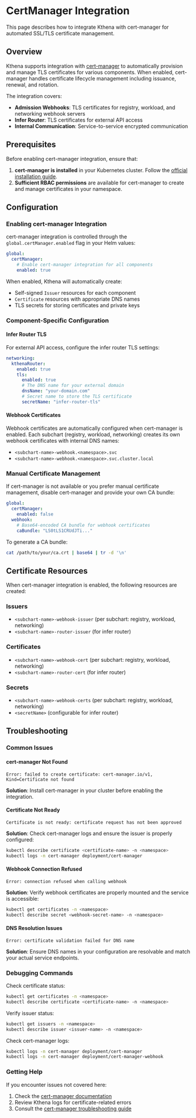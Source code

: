 # CertManager Integration

This page describes how to integrate Kthena with cert-manager for automated SSL/TLS certificate management.

## Overview

Kthena supports integration with [cert-manager](https://cert-manager.io/) to automatically provision and manage TLS certificates for various components. When enabled, cert-manager handles certificate lifecycle management including issuance, renewal, and rotation.

The integration covers:
- **Admission Webhooks**: TLS certificates for registry, workload, and networking webhook servers
- **Infer Router**: TLS certificates for external API access
- **Internal Communication**: Service-to-service encrypted communication

## Prerequisites

Before enabling cert-manager integration, ensure that:

1. **cert-manager is installed** in your Kubernetes cluster. Follow the [official installation guide](https://cert-manager.io/docs/installation/).
2. **Sufficient RBAC permissions** are available for cert-manager to create and manage certificates in your namespace.

## Configuration

### Enabling cert-manager Integration

cert-manager integration is controlled through the `global.certManager.enabled` flag in your Helm values:

```yaml
global:
  certManager:
    # Enable cert-manager integration for all components
    enabled: true
```

When enabled, Kthena will automatically create:
- Self-signed `Issuer` resources for each component
- `Certificate` resources with appropriate DNS names
- TLS secrets for storing certificates and private keys

### Component-Specific Configuration

#### Infer Router TLS

For external API access, configure the infer router TLS settings:

```yaml
networking:
  kthenaRouter:
    enabled: true
    tls:
      enabled: true
      # The DNS name for your external domain
      dnsName: "your-domain.com"
      # Secret name to store the TLS certificate
      secretName: "infer-router-tls"
```

#### Webhook Certificates

Webhook certificates are automatically configured when cert-manager is enabled. Each subchart (registry, workload, networking) creates its own webhook certificates with internal DNS names:

- `<subchart-name>-webhook.<namespace>.svc`
- `<subchart-name>-webhook.<namespace>.svc.cluster.local`

### Manual Certificate Management

If cert-manager is not available or you prefer manual certificate management, disable cert-manager and provide your own CA bundle:

```yaml
global:
  certManager:
    enabled: false
  webhook:
    # Base64-encoded CA bundle for webhook certificates
    caBundle: "LS0tLS1CRUdJTi..."
```

To generate a CA bundle:
```bash
cat /path/to/your/ca.crt | base64 | tr -d '\n'
```

## Certificate Resources

When cert-manager integration is enabled, the following resources are created:

### Issuers
- `<subchart-name>-webhook-issuer` (per subchart: registry, workload, networking)
- `<subchart-name>-router-issuer` (for infer router)

### Certificates
- `<subchart-name>-webhook-cert` (per subchart: registry, workload, networking)
- `<subchart-name>-router-cert` (for infer router)

### Secrets
- `<subchart-name>-webhook-certs` (per subchart: registry, workload, networking)
- `<secretName>` (configurable for infer router)

## Troubleshooting

### Common Issues

#### cert-manager Not Found
```
Error: failed to create certificate: cert-manager.io/v1, Kind=Certificate not found
```
**Solution**: Install cert-manager in your cluster before enabling the integration.

#### Certificate Not Ready
```
Certificate is not ready: certificate request has not been approved
```
**Solution**: Check cert-manager logs and ensure the issuer is properly configured:
```bash
kubectl describe certificate <certificate-name> -n <namespace>
kubectl logs -n cert-manager deployment/cert-manager
```

#### Webhook Connection Refused
```
Error: connection refused when calling webhook
```
**Solution**: Verify webhook certificates are properly mounted and the service is accessible:
```bash
kubectl get certificates -n <namespace>
kubectl describe secret <webhook-secret-name> -n <namespace>
```

#### DNS Resolution Issues
```
Error: certificate validation failed for DNS name
```
**Solution**: Ensure DNS names in your configuration are resolvable and match your actual service endpoints.

### Debugging Commands

Check certificate status:
```bash
kubectl get certificates -n <namespace>
kubectl describe certificate <certificate-name> -n <namespace>
```

Verify issuer status:
```bash
kubectl get issuers -n <namespace>
kubectl describe issuer <issuer-name> -n <namespace>
```

Check cert-manager logs:
```bash
kubectl logs -n cert-manager deployment/cert-manager
kubectl logs -n cert-manager deployment/cert-manager-webhook
```

### Getting Help

If you encounter issues not covered here:
1. Check the [cert-manager documentation](https://cert-manager.io/docs/)
2. Review Kthena logs for certificate-related errors
3. Consult the [cert-manager troubleshooting guide](https://cert-manager.io/docs/troubleshooting/)